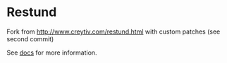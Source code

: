 # Restund

Fork from http://www.creytiv.com/restund.html with custom patches (see second commit)

See [docs](docs) for more information.

